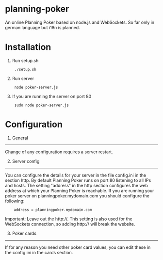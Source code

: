 planning-poker
==============

An online Planning Poker based on node.js and WebSockets. So far only in german language but i18n is planned.


Installation
============
1. Run setup.sh

		./setup.sh

2. Run server

		node poker-server.js

3. If you are running  the server on port 80

		sudo node poker-server.js


Configuration
=============
1. General
------
Change of any configuration requires a server restart.

2. Server config
----------------
You can configure the details for your server in the file config.ini in the section http. By default Planning Poker runs on port 80 listening to all IPs and hosts. The setting "address" in the http section configures the web address at which your Planning Poker is reachable. If you are running your poker server on planningpoker.mydomain.com you should configure the following:

		address = planningpoker.mydomain.com

Important: Leave out the http://. This setting is also used for the WebSockets connection, so adding http:// will break the website.

3. Poker cards
--------------
If for any reason you need other poker card values, you can edit these in the config.ini in the cards section.
